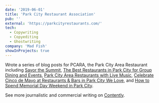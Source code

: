 ```yaml
---
date: '2019-06-01'
title: 'Park City Restaurant Association'
pub: ''
external: 'https://parkcityrestaurants.com/'
tech:
  - Copywriting
  - Copyediting
  - Ghostwriting
company: 'Mad Fish'
showInProjects: true
---
```


Wrote a series of blog posts for PCARA, the Park City Area Restaurant including [Savor the Summit](https://parkcityrestaurants.com/blog/get-the-details-on-savor-the-summit-2019-in-park-city), [The Best Restaurants in Park City for Group Dining and Events](https://parkcityrestaurants.com/blog/the-best-restaurants-in-park-city-for-group-dining-and-events), [Park City Area Restaurants with Live Music](https://parkcityrestaurants.com/blog/park-city-area-restaurants-with-live-music), [Celebrate Cinco de Mayo at Restaurants & Bars in Park City We Love](https://parkcityrestaurants.com/blog/celebrate-cinco-de-mayo-at-restaurants-and-bars-in-park-city-we-love), and [How to Spend Memorial Day Weekend in Park City](https://parkcityrestaurants.com/blog/how-to-spend-memorial-day-weekend-in-park-city).

See more journalistic and commercial writing on [Contently](https://alleyhector.contently.com/).

